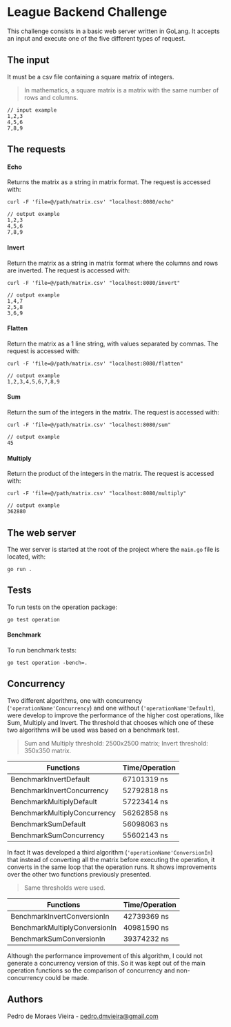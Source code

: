 # League Backend Challenge

This challenge consists in a basic web server written in GoLang. It accepts an input and execute one of the five 
different types of request.

## The input

It must be a csv file containing a square matrix of integers.
> In mathematics, a square matrix is a matrix with the same number of rows and columns.
```
// input example
1,2,3
4,5,6
7,8,9
```
## The requests

#### Echo
Returns the matrix as a string in matrix format. The request is accessed with:
```
curl -F 'file=@/path/matrix.csv' "localhost:8080/echo"

// output example
1,2,3
4,5,6
7,8,9
``` 

#### Invert
Return the matrix as a string in matrix format where the columns and rows are inverted. The request is accessed with:
```
curl -F 'file=@/path/matrix.csv' "localhost:8080/invert"

// output example
1,4,7
2,5,8
3,6,9
``` 

#### Flatten
Return the matrix as a 1 line string, with values separated by commas. The request is accessed with:
```
curl -F 'file=@/path/matrix.csv' "localhost:8080/flatten"

// output example
1,2,3,4,5,6,7,8,9
``` 

#### Sum
Return the sum of the integers in the matrix. The request is accessed with:
```
curl -F 'file=@/path/matrix.csv' "localhost:8080/sum"

// output example
45
``` 

#### Multiply
Return the product of the integers in the matrix. The request is accessed with:
```
curl -F 'file=@/path/matrix.csv' "localhost:8080/multiply"

// output example
362880
``` 

## The web server

The wer server is started at the root of the project where the `main.go` file is located, with:
```
go run .
```

## Tests
To run tests on the operation package:
```
go test operation
```
#### Benchmark
To run benchmark tests:
```
go test operation -bench=.
```

## Concurrency
Two different algorithms, one with concurrency (`'operationName'Concurrency`) and one without (`'operationName'Default`), were develop to improve the performance of the higher 
cost operations, like Sum, Multiply and Invert. The threshold that chooses which one of these two algorithms will be 
used was based on a benchmark test.
> Sum and Multiply threshold: 2500x2500 matrix; Invert threshold: 350x350 matrix.

| Functions                    | Time/Operation |
|------------------------------|----------------|
| BenchmarkInvertDefault       | 67101319 ns |
| BenchmarkInvertConcurrency   | 52792818 ns |
| BenchmarkMultiplyDefault     | 57223414 ns |
| BenchmarkMultiplyConcurrency | 56262858 ns |
| BenchmarkSumDefault          | 56098063 ns |
| BenchmarkSumConcurrency      | 55602143 ns |

In fact It was developed a third algorithm (`'operationName'ConversionIn`) that instead of converting all the matrix before 
executing the operation, it converts in the same loop that the operation runs. It shows improvements over the other two 
functions previously presented.
> Same thresholds were used.

| Functions                     | Time/Operation |
|-------------------------------|----------------|
| BenchmarkInvertConversionIn   | 42739369 ns |
| BenchmarkMultiplyConversionIn | 40981590 ns |
| BenchmarkSumConversionIn      | 39374232 ns |

Although the performance improvement of this algorithm, I could not generate a concurrency version of this. So it was kept 
out of the main operation functions so the comparison of concurrency and non-concurrency could be made.
## Authors
Pedro de Moraes Vieira - pedro.dmvieira@gmail.com